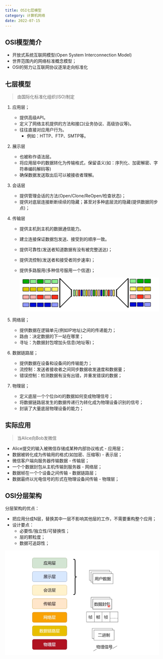 ```yaml
---
title: OSI七层模型
category: 计算机网络
date: 2022-07-15
---
```


## OSI模型简介

- 开放式系统互联网模型(Open System Interconnection Model)
- 世界范围内的网络标准概念模型；
- OSI的努力让互联网协议逐渐走向标准化

## 七层模型

> 由国际化标准化组织(ISO)制定

1. 应用层；

   - 提供高级API。
   - 定义了网络主机提供的方法和接口(业务协议、高级协议等)。
   - 往往直接对应用户行为。
     - 例如：HTTP、FTP、SMTP等。

2. 展示层

   - 也被称作语法层。
   - 将应用层中的数据转化为传输格式，保留语义(如：序列化、加密解密、字符串编码解码等)
   - 确保数据发送取出后可以被接收者理解。

3. 会话层

   - 提供管理会话的方法(Open/Clone/ReOpen/检查状态)；
   - 提供对底层连接断断续续的隐藏；甚至对多种底层流的隐藏(提供数据同步点)；

4. 传输层

   - 提供主机到主机的数据通信能力。

   - 建立连接保证数据包发送、接受到的顺序一致。

   - 提供可靠性(发送者知道数据有没有被完整送达)；

   - 提供流控制(发送者和接受者同步速率)；

   - 提供多路服用(多种信号服用一个信道)；

     ![1657896684201](.\assets\1657896684201.png)

5. 网络层；

   - 提供数据在逻辑单元(例如IP地址)之间的传递能力；
   - 路由：决定数据的下一站在哪里；
   - 寻址：为数据封包增加头信息(地址等)；

6. 数据链路层；

   - 提供数据在设备和设备间的传输能力；
   - 流控制：发送者接收者之间同步数据收发速度和数据量；
   - 错误控制：检测数据有没有出错，并重发错误的数据；

7. 物理层；

   - 定义底层一个个位(bit)的数据如何变成物理信号；
   - 将数据链路层发生的数据传递行为转化成为物理设备识别的信号；
   - 封装了大量底层物理设备的能力；

## 实际应用

> 当Alice向Bob发微信

- Alice提交的输入被微信存储成某种内部协议格式 - 应用层；
- 数据被转化成为传输用的格式(如加密、压缩等) - 表示层；
- 微信客户端向服务器传输数据 - 传输层；
- 一个个数据封包从主机传输到服务器 - 网络层；
- 数据帧在一个个设备之间传输 - 数据链路层；
- 数据最终以光电信号的形式在物理设备间传输 - 物理层；

## OSI分层架构

分层架构的优点：

- 把应用分成N层，替换其中一层不影响其他层的工作，不需要重构整个应用；
- 设计要点：
  - 必要性/独立性/可替换性；
  - 层的颗粒度；
  - 数据可追踪性；

![1657898492590](assets/1657898492590.png)
